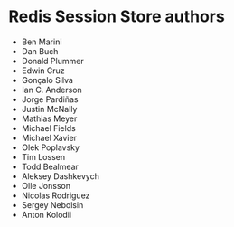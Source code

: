 Redis Session Store authors
===========================

- Ben Marini
- Dan Buch
- Donald Plummer
- Edwin Cruz
- Gonçalo Silva
- Ian C. Anderson
- Jorge Pardiñas
- Justin McNally
- Mathias Meyer
- Michael Fields
- Michael Xavier
- Olek Poplavsky
- Tim Lossen
- Todd Bealmear
- Aleksey Dashkevych
- Olle Jonsson
- Nicolas Rodriguez
- Sergey Nebolsin
- Anton Kolodii
